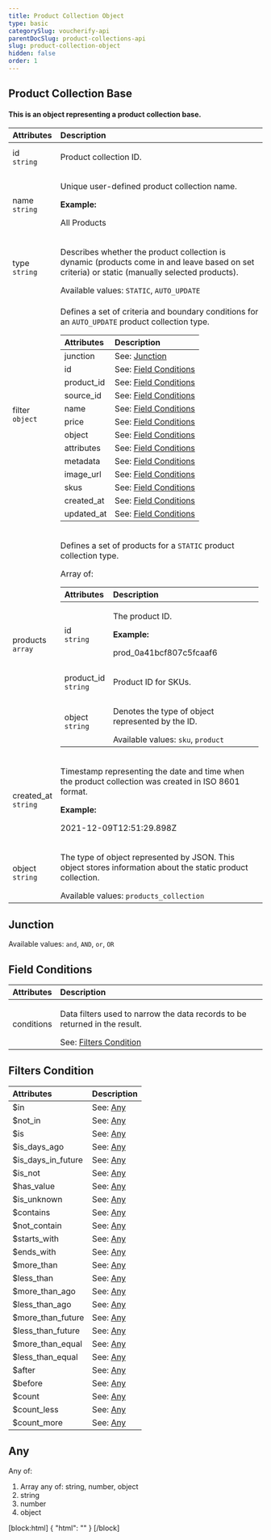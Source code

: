 ```yaml
---
title: Product Collection Object
type: basic
categorySlug: voucherify-api
parentDocSlug: product-collections-api
slug: product-collection-object
hidden: false
order: 1
---
```


## Product Collection Base
#### This is an object representing a product collection base. 
| Attributes |  Description |
|:-----|:--------|
| id</br>`string` | <p>Product collection ID.</p> |
| name</br>`string` | <p>Unique user-defined product collection name.</p> **Example:** <p>All Products</p> |
| type</br>`string` | <p>Describes whether the product collection is dynamic (products come in and leave based on set criteria) or static (manually selected products).</p> Available values: `STATIC`, `AUTO_UPDATE` |
| filter</br>`object` | <p>Defines a set of criteria and boundary conditions for an <code>AUTO_UPDATE</code> product collection type.</p> <table><thead><tr><th style="text-align:left">Attributes</th><th style="text-align:left">Description</th></tr></thead><tbody><tr><td style="text-align:left">junction</td><td style="text-align:left">See: <a href="#junction">Junction</a></td></tr><tr><td style="text-align:left">id</td><td style="text-align:left">See: <a href="#field-conditions">Field Conditions</a></td></tr><tr><td style="text-align:left">product_id</td><td style="text-align:left">See: <a href="#field-conditions">Field Conditions</a></td></tr><tr><td style="text-align:left">source_id</td><td style="text-align:left">See: <a href="#field-conditions">Field Conditions</a></td></tr><tr><td style="text-align:left">name</td><td style="text-align:left">See: <a href="#field-conditions">Field Conditions</a></td></tr><tr><td style="text-align:left">price</td><td style="text-align:left">See: <a href="#field-conditions">Field Conditions</a></td></tr><tr><td style="text-align:left">object</td><td style="text-align:left">See: <a href="#field-conditions">Field Conditions</a></td></tr><tr><td style="text-align:left">attributes</td><td style="text-align:left">See: <a href="#field-conditions">Field Conditions</a></td></tr><tr><td style="text-align:left">metadata</td><td style="text-align:left">See: <a href="#field-conditions">Field Conditions</a></td></tr><tr><td style="text-align:left">image_url</td><td style="text-align:left">See: <a href="#field-conditions">Field Conditions</a></td></tr><tr><td style="text-align:left">skus</td><td style="text-align:left">See: <a href="#field-conditions">Field Conditions</a></td></tr><tr><td style="text-align:left">created_at</td><td style="text-align:left">See: <a href="#field-conditions">Field Conditions</a></td></tr><tr><td style="text-align:left">updated_at</td><td style="text-align:left">See: <a href="#field-conditions">Field Conditions</a></td></tr></tbody></table> |
| products</br>`array` | <p>Defines a set of products for a <code>STATIC</code> product collection type.</p> Array of: <table><thead><tr><th style="text-align:left">Attributes</th><th style="text-align:left">Description</th></tr></thead><tbody><tr><td style="text-align:left">id</br><code>string</code></td><td style="text-align:left"><p>The product ID.</p> <strong>Example:</strong> <p>prod_0a41bcf807c5fcaaf6</p></td></tr><tr><td style="text-align:left">product_id</br><code>string</code></td><td style="text-align:left"><p>Product ID for SKUs.</p></td></tr><tr><td style="text-align:left">object</br><code>string</code></td><td style="text-align:left"><p>Denotes the type of object represented by the ID.</p> Available values: <code>sku</code>, <code>product</code></td></tr></tbody></table> |
| created_at</br>`string` | <p>Timestamp representing the date and time when the product collection was created in ISO 8601 format.</p> **Example:** <p>2021-12-09T12:51:29.898Z</p> |
| object</br>`string` | <p>The type of object represented by JSON. This object stores information about the static product collection.</p> Available values: `products_collection` |

## Junction
Available values: `and`, `AND`, `or`, `OR`

## Field Conditions
| Attributes |  Description |
|:-----|:--------|
| conditions | <p>Data filters used to narrow the data records to be returned in the result.</p> See: [Filters Condition](#filters-condition) |

## Filters Condition
| Attributes |  Description |
|:-----|:--------|
| $in | See: [Any](#any) |
| $not_in | See: [Any](#any) |
| $is | See: [Any](#any) |
| $is_days_ago | See: [Any](#any) |
| $is_days_in_future | See: [Any](#any) |
| $is_not | See: [Any](#any) |
| $has_value | See: [Any](#any) |
| $is_unknown | See: [Any](#any) |
| $contains | See: [Any](#any) |
| $not_contain | See: [Any](#any) |
| $starts_with | See: [Any](#any) |
| $ends_with | See: [Any](#any) |
| $more_than | See: [Any](#any) |
| $less_than | See: [Any](#any) |
| $more_than_ago | See: [Any](#any) |
| $less_than_ago | See: [Any](#any) |
| $more_than_future | See: [Any](#any) |
| $less_than_future | See: [Any](#any) |
| $more_than_equal | See: [Any](#any) |
| $less_than_equal | See: [Any](#any) |
| $after | See: [Any](#any) |
| $before | See: [Any](#any) |
| $count | See: [Any](#any) |
| $count_less | See: [Any](#any) |
| $count_more | See: [Any](#any) |

## Any
Any of:

 1. Array any of: string, number, object
 2. string
 3. number
 4. object

[block:html]
{
  "html": "<style>\n[title=\"Toggle library\"] { \n  display: none; }\n.LanguagePicker-divider { \n  display: none; }\n.Playground-section3VTXuaYZivJK > .APISectionHeader3LN_-QIR0m7x {\n  display: none; }\n.LanguagePicker-languages1qVVo_v6AlP9 {\n  display: none; }\n.headline-container-article-info2GaOf2jMpV0r {\n  display: none; }\n.APISectionHeader3LN_-QIR0m7x {\n  display: none; }\n.APIResponseSchemaPicker-label3XMQ9E-slNcS {\n  display: none; }\n.PlaygroundC7DInM9NFvBg {\n  display: none; }\n.Modal-Header3VPrQs3MUWWd {\n  display: none; }\n.rm-ReferenceMain .rm-Article {\n  max-width: 2000px; }\n</style>"
}
[/block]
